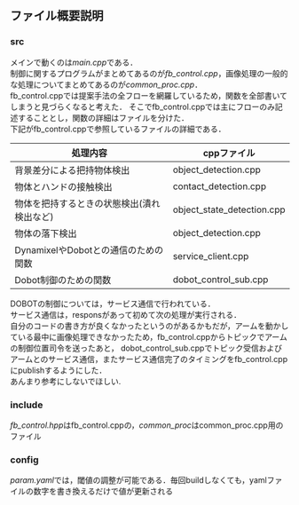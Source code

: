 ## ファイル概要説明
### src
メインで動くのは*main.cpp*である．  
制御に関するプログラムがまとめてあるのが*fb_control.cpp*，画像処理の一般的な処理についてまとめてあるのが*common_proc.cpp*．  
fb_control.cppでは提案手法の全フローを網羅しているため，関数を全部書いてしまうと見づらくなると考えた．
そこでfb_control.cppでは主にフローのみ記述することとし，関数の詳細はファイルを分けた．  
下記がfb_control.cppで参照しているファイルの詳細である．  

| 処理内容  | cppファイル |
| ------------- | ------------- |
| 背景差分による把持物体検出  | object_detection.cpp  |
| 物体とハンドの接触検出  | contact_detection.cpp  |
| 物体を把持するときの状態検出(潰れ検出など)  | object_state_detection.cpp  |
| 物体の落下検出  | object_detection.cpp  |
| DynamixelやDobotとの通信のための関数  | service_client.cpp  |
| Dobot制御のための関数  | dobot_control_sub.cpp  |

DOBOTの制御については，サービス通信で行われている．  
サービス通信は，responsがあって初めて次の処理が実行される．  
自分のコードの書き方が良くなかったというのがあるかもだが，アームを動かしている最中に画像処理できなかったため，fb_control.cppからトピックでアームの制御位置司令を送ったあと，
dobot_control_sub.cppでトピック受信およびアームとのサービス通信，またサービス通信完了のタイミングをfb_control.cppにpublishするようにした．  
あんまり参考にしないでほしい.  

### include
*fb_control.hpp*はfb_control.cppの，*common_proc*はcommon_proc.cpp用のファイル

### config
*param.yaml*では，閾値の調整が可能である．毎回buildしなくても，yamlファイルの数字を書き換えるだけで値が更新される